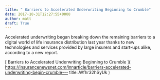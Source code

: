 ```yaml
---
title: " Barriers to Accelerated Underwriting Beginning to Crumble"
date: 2017-10-31T12:27:55+0000
author: matt
draft: True
---
```

Accelerated underwriting began breaking down the remaining barriers to a digital world of life insurance distribution last year thanks to new technologies and services provided by large insurers and start-ups alike, according to a new report.

[ Barriers to Accelerated Underwriting Beginning to Crumble ]( https://insurancenewsnet.com/innarticle/barriers-accelerated-underwriting-begin-crumble---
title:.Wfhr32hSyUk )
